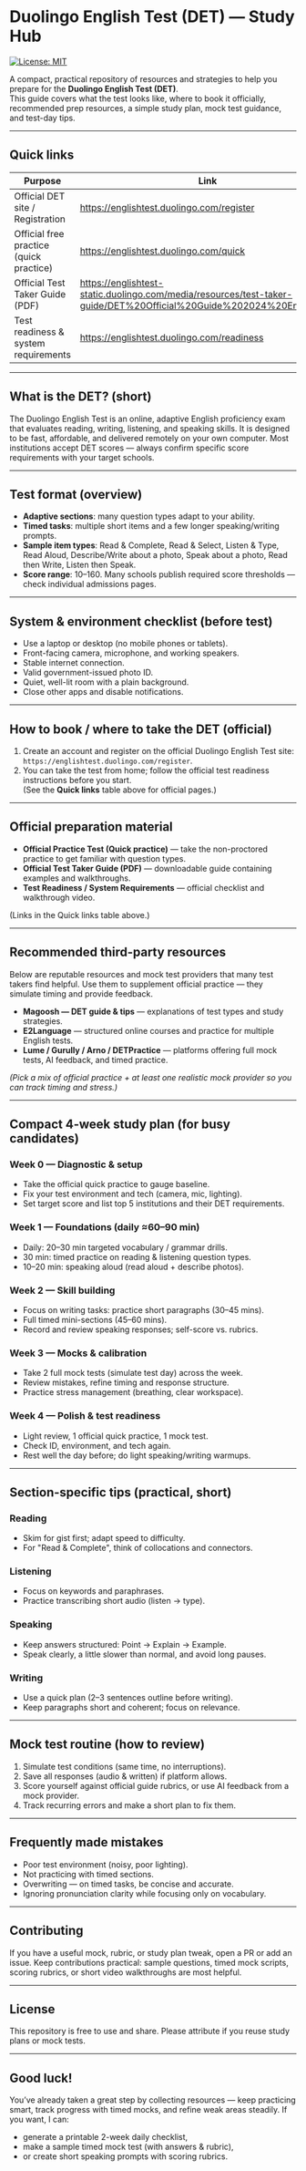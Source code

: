 # Duolingo English Test (DET) — Study Hub

[![License: MIT](https://img.shields.io/badge/License-MIT-yellow.svg)](https://github.com/SaifRasool92/Duolingo-English-Test-Preparation/blob/main/LICENSE)


A compact, practical repository of resources and strategies to help you prepare for the **Duolingo English Test (DET)**.  
This guide covers what the test looks like, where to book it officially, recommended prep resources, a simple study plan, mock test guidance, and test-day tips.

---

## Quick links

| Purpose | Link |
|---|---|
| Official DET site / Registration | https://englishtest.duolingo.com/register |
| Official free practice (quick practice) | https://englishtest.duolingo.com/quick |
| Official Test Taker Guide (PDF) | https://englishtest-static.duolingo.com/media/resources/test-taker-guide/DET%20Official%20Guide%202024%20English.pdf |
| Test readiness & system requirements | https://englishtest.duolingo.com/readiness |

---

## What is the DET? (short)
The Duolingo English Test is an online, adaptive English proficiency exam that evaluates reading, writing, listening, and speaking skills. It is designed to be fast, affordable, and delivered remotely on your own computer. Most institutions accept DET scores — always confirm specific score requirements with your target schools.

---

## Test format (overview)
- **Adaptive sections**: many question types adapt to your ability.
- **Timed tasks**: multiple short items and a few longer speaking/writing prompts.
- **Sample item types**: Read & Complete, Read & Select, Listen & Type, Read Aloud, Describe/Write about a photo, Speak about a photo, Read then Write, Listen then Speak.
- **Score range**: 10–160. Many schools publish required score thresholds — check individual admissions pages.

---

## System & environment checklist (before test)
- Use a laptop or desktop (no mobile phones or tablets).
- Front-facing camera, microphone, and working speakers.
- Stable internet connection.
- Valid government-issued photo ID.
- Quiet, well-lit room with a plain background.
- Close other apps and disable notifications.

---

## How to book / where to take the DET (official)
1. Create an account and register on the official Duolingo English Test site: `https://englishtest.duolingo.com/register`.  
2. You can take the test from home; follow the official test readiness instructions before you start.  
(See the **Quick links** table above for official pages.)

---

## Official preparation material
- **Official Practice Test (Quick practice)** — take the non-proctored practice to get familiar with question types.  
- **Official Test Taker Guide (PDF)** — downloadable guide containing examples and walkthroughs.  
- **Test Readiness / System Requirements** — official checklist and walkthrough video.

(Links in the Quick links table above.)

---

## Recommended third-party resources
Below are reputable resources and mock test providers that many test takers find helpful. Use them to supplement official practice — they simulate timing and provide feedback.

- **Magoosh — DET guide & tips** — explanations of test types and study strategies.  
- **E2Language** — structured online courses and practice for multiple English tests.  
- **Lume / Gurully / Arno / DETPractice** — platforms offering full mock tests, AI feedback, and timed practice.  

*(Pick a mix of official practice + at least one realistic mock provider so you can track timing and stress.)*

---

## Compact 4-week study plan (for busy candidates)

### Week 0 — Diagnostic & setup
- Take the official quick practice to gauge baseline.
- Fix your test environment and tech (camera, mic, lighting).
- Set target score and list top 5 institutions and their DET requirements.

### Week 1 — Foundations (daily ≈60–90 min)
- Daily: 20–30 min targeted vocabulary / grammar drills.
- 30 min: timed practice on reading & listening question types.
- 10–20 min: speaking aloud (read aloud + describe photos).

### Week 2 — Skill building
- Focus on writing tasks: practice short paragraphs (30–45 mins).
- Full timed mini-sections (45–60 mins).
- Record and review speaking responses; self-score vs. rubrics.

### Week 3 — Mocks & calibration
- Take 2 full mock tests (simulate test day) across the week.
- Review mistakes, refine timing and response structure.
- Practice stress management (breathing, clear workspace).

### Week 4 — Polish & test readiness
- Light review, 1 official quick practice, 1 mock test.
- Check ID, environment, and tech again.
- Rest well the day before; do light speaking/writing warmups.

---

## Section-specific tips (practical, short)

### Reading
- Skim for gist first; adapt speed to difficulty.
- For "Read & Complete", think of collocations and connectors.

### Listening
- Focus on keywords and paraphrases.
- Practice transcribing short audio (listen → type).

### Speaking
- Keep answers structured: Point → Explain → Example.
- Speak clearly, a little slower than normal, and avoid long pauses.

### Writing
- Use a quick plan (2–3 sentences outline before writing).
- Keep paragraphs short and coherent; focus on relevance.

---

## Mock test routine (how to review)
1. Simulate test conditions (same time, no interruptions).
2. Save all responses (audio & written) if platform allows.
3. Score yourself against official guide rubrics, or use AI feedback from a mock provider.
4. Track recurring errors and make a short plan to fix them.

---

## Frequently made mistakes
- Poor test environment (noisy, poor lighting).
- Not practicing with timed sections.
- Overwriting — on timed tasks, be concise and accurate.
- Ignoring pronunciation clarity while focusing only on vocabulary.

---

## Contributing
If you have a useful mock, rubric, or study plan tweak, open a PR or add an issue. Keep contributions practical: sample questions, timed mock scripts, scoring rubrics, or short video walkthroughs are most helpful.

---

## License
This repository is free to use and share. Please attribute if you reuse study plans or mock tests.

---

## Good luck!
You’ve already taken a great step by collecting resources — keep practicing smart, track progress with timed mocks, and refine weak areas steadily. If you want, I can:
- generate a printable 2-week daily checklist,
- make a sample timed mock test (with answers & rubric),
- or create short speaking prompts with scoring rubrics.
